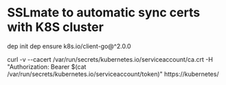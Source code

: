 # SSLmate to automatic sync certs with K8S cluster


dep init
dep ensure k8s.io/client-go@^2.0.0

curl -v --cacert /var/run/secrets/kubernetes.io/serviceaccount/ca.crt -H "Authorization: Bearer $(cat /var/run/secrets/kubernetes.io/serviceaccount/token)" https://kubernetes/
